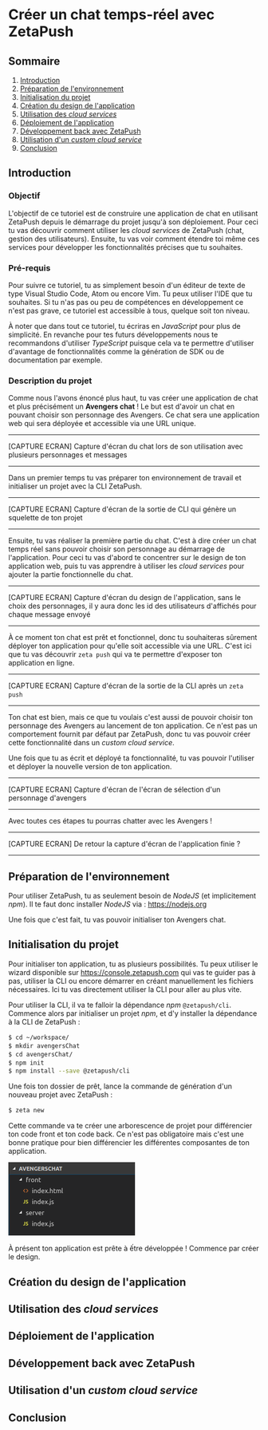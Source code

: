 # Créer un chat temps-réel avec ZetaPush

## Sommaire

1. [Introduction](#introduction)
2. [Préparation de l'environnement](#préparation-de-lenvironnement)
3. [Initialisation du projet](#initialisation-du-projet)
4. [Création du design de l'application](#création-du-design-de-lapplication)
5. [Utilisation des _cloud services_](#utilisation-des-cloud-services)
6. [Déploiement de l'application](#déploiement-de-lapplication)
7. [Développement back avec ZetaPush](#développement-back-avec-zetapush)
8. [Utilisation d'un _custom cloud service_](#utilisation-dun-custom-cloud-service)
9. [Conclusion](#conclusion)

## Introduction

### Objectif

L'objectif de ce tutoriel est de construire une application de chat en utilisant ZetaPush depuis le démarrage du projet jusqu'à son déploiement.
Pour ceci tu vas découvrir comment utiliser les _cloud services_ de ZetaPush (chat, gestion des utilisateurs). Ensuite, tu vas voir comment étendre toi même ces services pour développer les fonctionnalités précises que tu souhaites.

### Pré-requis

Pour suivre ce tutoriel, tu as simplement besoin d'un éditeur de texte de type Visual Studio Code, Atom ou encore Vim. Tu peux utiliser l'IDE que tu souhaites. Si tu n'as pas ou peu de compétences en développement ce n'est pas grave, ce tutoriel est accessible à tous, quelque soit ton niveau.

À noter que dans tout ce tutoriel, tu écriras en _JavaScript_ pour plus de simplicité. En revanche pour tes futurs développements nous te recommandons d'utiliser _TypeScript_ puisque cela va te permettre d'utiliser d'avantage de fonctionnalités comme la génération de SDK ou de documentation par exemple. 

### Description du projet

Comme nous l'avons énoncé plus haut, tu vas créer une application de chat et plus précisément un **Avengers chat** ! Le but est d'avoir un chat en pouvant choisir son personnage des Avengers. Ce chat sera une application web qui sera déployée et accessible via une URL unique.

---
[CAPTURE ECRAN] Capture d'écran du chat lors de son utilisation avec plusieurs personnages et messages

---

Dans un premier temps tu vas préparer ton environnement de travail et initialiser un projet avec la CLI ZetaPush. 

---
[CAPTURE ECRAN] Capture d'écran de la sortie de CLI qui génère un squelette de ton projet

---

Ensuite, tu vas réaliser la première partie du chat. C'est à dire créer un chat temps réel sans pouvoir choisir son personnage au démarrage de l'application. Pour ceci tu vas d'abord te concentrer sur le design de ton application web, puis tu vas apprendre à utiliser les _cloud services_ pour ajouter la partie fonctionnelle du chat.

---
[CAPTURE ECRAN] Capture d'écran du design de l'application, sans le choix des personnages, il y aura donc les id des utilisateurs d'affichés pour chaque message envoyé

---

À ce moment ton chat est prêt et fonctionnel, donc tu souhaiteras sûrement déployer ton application pour qu'elle soit accessible via une URL. C'est ici que tu vas découvrir `zeta push` qui va te permettre d'exposer ton application en ligne.

---
[CAPTURE ECRAN] Capture d'écran de la sortie de la CLI après un `zeta push`

---

Ton chat est bien, mais ce que tu voulais c'est aussi de pouvoir choisir ton personnage des Avengers au lancement de ton application. Ce n'est pas un comportement fournit par défaut par ZetaPush, donc tu vas pouvoir créer cette fonctionnalité dans un _custom cloud service_.

Une fois que tu as écrit et déployé ta fonctionnalité, tu vas pouvoir l'utiliser et déployer la nouvelle version de ton application.

---
[CAPTURE ECRAN] Capture d'écran de l'écran de sélection d'un personnage d'avengers

---

Avec toutes ces étapes tu pourras chatter avec les Avengers !

---
[CAPTURE ECRAN] De retour la capture d'écran de l'application finie ?

---

## Préparation de l'environnement

Pour utiliser ZetaPush, tu as seulement besoin de _NodeJS_ (et implicitement _npm_). Il te faut donc installer _NodeJS_ via : https://nodejs.org

Une fois que c'est fait, tu vas pouvoir initialiser ton Avengers chat.


## Initialisation du projet

Pour initialiser ton application, tu as plusieurs possibilités. Tu peux utiliser le wizard disponible sur https://console.zetapush.com qui vas te guider pas à pas, utiliser la CLI ou encore démarrer en créant manuellement les fichiers nécessaires. Ici tu vas directement utiliser la CLI pour aller au plus vite.

Pour utiliser la CLI, il va te falloir la dépendance _npm_ `@zetapush/cli`. Commence alors par initialiser un projet _npm_, et d'y installer la dépendance à la CLI de ZetaPush :

```bash
$ cd ~/workspace/
$ mkdir avengersChat 
$ cd avengersChat/
$ npm init
$ npm install --save @zetapush/cli
```

Une fois ton dossier de prêt, lance la commande de génération d'un nouveau projet avec ZetaPush :

```bash
$ zeta new
```

Cette commande va te créer une arborescence de projet pour différencier ton code front et ton code back. Ce n'est pas obligatoire mais c'est une bonne pratique pour bien différencier les différentes composantes de ton application.

![Arborescence init projet](./images/arborescence-init-app.png)


À présent ton application est prête à ếtre développée ! Commence par créer le design.

## Création du design de l'application

## Utilisation des _cloud services_

## Déploiement de l'application

## Développement back avec ZetaPush

## Utilisation d'un _custom cloud service_

## Conclusion